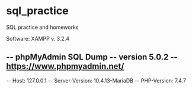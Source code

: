 # sql_practice

SQL practice and homeworks

Software: XAMPP v. 3.2.4

-- phpMyAdmin SQL Dump
-- version 5.0.2
-- https://www.phpmyadmin.net/
--
-- Host: 127.0.0.1
-- Server-Version: 10.4.13-MariaDB
-- PHP-Version: 7.4.7

